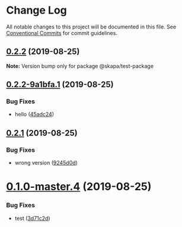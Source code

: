# Change Log

All notable changes to this project will be documented in this file.
See [Conventional Commits](https://conventionalcommits.org) for commit guidelines.

## [0.2.2](https://github.com/christoferolaison/skapa/compare/@skapa/test-package@0.2.2-9a1bfa.1...@skapa/test-package@0.2.2) (2019-08-25)

**Note:** Version bump only for package @skapa/test-package

## [0.2.2-9a1bfa.1](https://github.com/christoferolaison/skapa/compare/@skapa/test-package@0.2.1...@skapa/test-package@0.2.2-9a1bfa.1) (2019-08-25)

### Bug Fixes

- hello ([45adc24](https://github.com/christoferolaison/skapa/commit/45adc24))

## [0.2.1](https://github.com/christoferolaison/skapa/compare/@skapa/test-package@0.1.0-master.4...@skapa/test-package@0.2.1) (2019-08-25)

### Bug Fixes

- wrong version ([9245d0d](https://github.com/christoferolaison/skapa/commit/9245d0d))

# [0.1.0-master.4](https://github.com/christoferolaison/skapa/compare/@skapa/test-package@0.1.0-master.3...@skapa/test-package@0.1.0-master.4) (2019-08-25)

### Bug Fixes

- test ([3d71c2d](https://github.com/christoferolaison/skapa/commit/3d71c2d))
